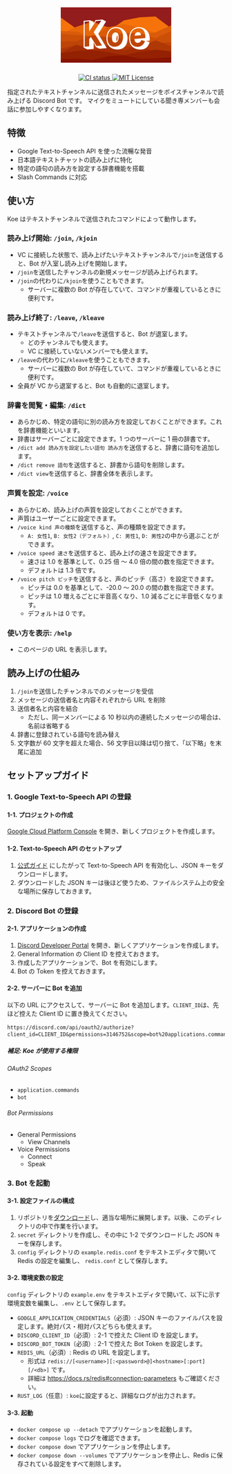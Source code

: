 <h1 align="center">
  <img src="./icon/logo.png" alt="Koe" height="128">
</h1>

<p align="center">
  <a href="https://github.com/ciffelia/koe/actions?query=workflow%3ACI+branch%3Amain">
    <img src="https://github.com/ciffelia/koe/workflows/CI/badge.svg?branch=main" alt="CI status">
  </a>
  <a href="./LICENSE">
    <img src="https://img.shields.io/badge/license-MIT-brightgreen.svg?style=flat" alt="MIT License">
  </a>
</p>

指定されたテキストチャンネルに送信されたメッセージをボイスチャンネルで読み上げる Discord Bot です。
マイクをミュートにしている聞き専メンバーも会話に参加しやすくなります。

## 特徴

- Google Text-to-Speech API を使った流暢な発音
- 日本語テキストチャットの読み上げに特化
- 特定の語句の読み方を設定する辞書機能を搭載
- Slash Commands に対応

## 使い方

Koe はテキストチャンネルで送信されたコマンドによって動作します。

### 読み上げ開始: `/join`, `/kjoin`

- VC に接続した状態で、読み上げたいテキストチャンネルで`/join`を送信すると、Bot が入室し読み上げを開始します。
- `/join`を送信したチャンネルの新規メッセージが読み上げられます。
- `/join`の代わりに`/kjoin`を使うこともできます。
  - サーバーに複数の Bot が存在していて、コマンドが重複しているときに便利です。

### 読み上げ終了: `/leave`, `/kleave`

- テキストチャンネルで`/leave`を送信すると、Bot が退室します。
  - どのチャンネルでも使えます。
  - VC に接続していないメンバーでも使えます。
- `/leave`の代わりに`/kleave`を使うこともできます。
  - サーバーに複数の Bot が存在していて、コマンドが重複しているときに便利です。
- 全員が VC から退室すると、Bot も自動的に退室します。

### 辞書を閲覧・編集: `/dict`

- あらかじめ、特定の語句に別の読み方を設定しておくことができます。これを辞書機能といいます。
- 辞書はサーバーごとに設定できます。1 つのサーバーに 1 冊の辞書です。
- `/dict add 読み方を設定したい語句 読み方`を送信すると、辞書に語句を追加します。
- `/dict remove 語句`を送信すると、辞書から語句を削除します。
- `/dict view`を送信すると、辞書全体を表示します。

### 声質を設定: `/voice`

- あらかじめ、読み上げの声質を設定しておくことができます。
- 声質はユーザーごとに設定できます。
- `/voice kind 声の種類`を送信すると、声の種類を設定できます。
  - `A: 女性1`, `B: 女性2（デフォルト）`, `C: 男性1`, `D: 男性2`の中から選ぶことができます。
- `/voice speed 速さ`を送信すると、読み上げの速さを設定できます。
  - 速さは 1.0 を基準として、0.25 倍 ～ 4.0 倍の間の数を指定できます。
  - デフォルトは 1.3 倍です。
- `/voice pitch ピッチ`を送信すると、声のピッチ（高さ）を設定できます。
  - ピッチは 0.0 を基準として、-20.0 ～ 20.0 の間の数を指定できます。
  - ピッチは 1.0 増えるごとに半音高くなり、1.0 減るごとに半音低くなります。
  - デフォルトは 0 です。

### 使い方を表示: `/help`

- このページの URL を表示します。

## 読み上げの仕組み

1. `/join`を送信したチャンネルでのメッセージを受信
2. メッセージの送信者名と内容それぞれから URL を削除
3. 送信者名と内容を結合
   - ただし、同一メンバーによる 10 秒以内の連続したメッセージの場合は、名前は省略する
4. 辞書に登録されている語句を読み替え
5. 文字数が 60 文字を超えた場合、56 文字目以降は切り捨て、「以下略」を末尾に追加

## セットアップガイド

### 1. Google Text-to-Speech API の登録

#### 1-1. プロジェクトの作成

[Google Cloud Platform Console](https://console.cloud.google.com/) を開き、新しくプロジェクトを作成します。

#### 1-2. Text-to-Speech API のセットアップ

1. [公式ガイド](https://cloud.google.com/text-to-speech/docs/before-you-begin) にしたがって Text-to-Speech API を有効化し、JSON キーをダウンロードします。
2. ダウンロードした JSON キーは後ほど使うため、ファイルシステム上の安全な場所に保存しておきます。

### 2. Discord Bot の登録

#### 2-1. アプリケーションの作成

1. [Discord Developer Portal](https://discord.com/developers/applications) を開き、新しくアプリケーションを作成します。
2. General Information の Client ID を控えておきます。
3. 作成したアプリケーションで、Bot を有効にします。
4. Bot の Token を控えておきます。

#### 2-2. サーバーに Bot を追加

以下の URL にアクセスして、サーバーに Bot を追加します。`CLIENT_ID`は、先ほど控えた Client ID に置き換えてください。

```
https://discord.com/api/oauth2/authorize?client_id=CLIENT_ID&permissions=3146752&scope=bot%20applications.commands
```

##### 補足: Koe が使用する権限

###### OAuth2 Scopes

- `application.commands`
- `bot`

###### Bot Permissions

- General Permissions
  - View Channels
- Voice Permissions
  - Connect
  - Speak

### 3. Bot を起動

#### 3-1. 設定ファイルの構成

1. リポジトリを[ダウンロード](https://github.com/ciffelia/koe/archive/refs/heads/main.zip)し、適当な場所に展開します。以後、このディレクトリの中で作業を行います。
2. `secret` ディレクトリを作成し、その中に 1-2 でダウンロードした JSON キーを保存します。
3. `config` ディレクトリの `example.redis.conf` をテキストエディタで開いて Redis の設定を編集し、 `redis.conf` として保存します。

#### 3-2. 環境変数の設定

`config` ディレクトリの `example.env` をテキストエディタで開いて、以下に示す環境変数を編集し、`.env` として保存します。

- `GOOGLE_APPLICATION_CREDENTIALS`（必須）: JSON キーのファイルパスを設定します。絶対パス・相対パスどちらも使えます。
- `DISCORD_CLIENT_ID`（必須）: 2-1 で控えた Client ID を設定します。
- `DISCORD_BOT_TOKEN`（必須）: 2-1 で控えた Bot Token を設定します。
- `REDIS_URL`（必須）: Redis の URL を設定します。
  - 形式は `redis://[<username>][:<password>@]<hostname>[:port][/<db>]` です。
  - 詳細は https://docs.rs/redis#connection-parameters もご確認ください。
- `RUST_LOG`（任意）: `koe`に設定すると、詳細なログが出力されます。

#### 3-3. 起動

- `docker compose up --detach` でアプリケーションを起動します。
- `docker compose logs` でログを確認できます。
- `docker compose down` でアプリケーションを停止します。
- `docker compose down --volumes` でアプリケーションを停止し、Redis に保存されている設定をすべて削除します。
